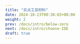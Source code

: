 ```yaml
---
title: "买点工具材料"
date: 2024-10-23T00:38:03+08:00
weight: 2
prev: /docs/intro/below-zero
next: /docs/intro/choose-IDE
draft: true
---
```

